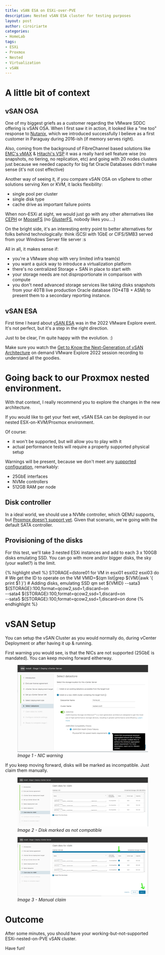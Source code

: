 ```yaml
---
title: vSAN ESA on ESXi-over-PVE
description: Nested vSAN ESA cluster for testing purposes
layout: post
author: ciroiriarte
categories:
- HomeLab
tags:
- ESXi
- Proxmox
- Nested
- Virtualization
- vSAN
---
```


# A little bit of context

## vSAN OSA
One of my biggest griefs as a customer regarding the VMware SDDC offering is vSAN OSA. When I first saw it in action, it looked like a "me too" response to [Nutanix](https://www.nutanix.com/mx/info/software-defined-storage), which we introduced successfully I believe as a first customer in Paraguay during 2016-ish (if memory serves right). 

Also, coming from the background of FibreChannel based solutions like [EMC's vMAX](https://www.youtube.com/watch?v=Zp3yMGlzZhM) & [Hitachi's VSP](https://knowledge.hitachivantara.com/Documents/Storage/VSP_G1X00_and_VSP_F1500/80-06-6x/Hardware_Guide/03_Hardware_architecture) it was a really hard sell feature wise (no snapshots, no tiering, no replication, etc) and going with 20 nodes clusters just because we needed capacity for big fat Oracle Databases didn't make sense (it's not cost effective)

Another way of seeing it, if you compare vSAN OSA on vSphere to other solutions serving Xen or KVM, it lacks flexibility:
- single pool per cluster
- single disk type
- cache drive as important failure points

When non-ESXi at sight, we would just go with any other alternatives like [CEPH](https://docs.ceph.com/en/latest/architecture/) or [MooseFS](https://moosefs.com/blog/architecture/) (no [GlusterFS](https://docs.gluster.org/en/main/Quick-Start-Guide/Architecture/), nobody likes you....)

On the bright side, it's an interesting entry point to better alternatives for folks behind technologically: think iSCSI with 1GbE or CIFS/SMB3 served from your Windows Server file server :s

All in all, it makes sense if:
- you're a VMware shop with very limited infra team(s)
- you want a quick way to introduce a virtualization platform
- there's no centralized Storage + SAN in place to start with
- your storage needs are not disproportionate in comparison with compute
- you don't need advanced storage services like taking disks snapshots from your 40TB live production Oracle database (10*4TB + ASM) to present them to a secondary reporting instance.

## vSAN ESA
First time I heard about [vSAN ESA](https://core.vmware.com/blog/introduction-vsan-express-storage-architecture) was in the 2022 VMware Explore event. It's not perfect, but it's a step in the right direction.

Just to be clear, I'm quite happy with the evolution. :)

Make sure you watch the [Get to Know the Next-Generation of vSAN Architecture](https://www.vmware.com/explore/video-library/video-landing.html?sessionid=1663909090011001QAvr&videoId=6315818080112) on demand VMware Explore 2022 session recording to understand all the goodies.

# Going back to our Proxmox nested environment.

With that context, I really recommend you to explore the changes in the new architecture.

If you would like to get your feet wet, vSAN ESA can be deployed in our nested ESX-on-KVM/Proxmox environment. 

Of course:
- it won't be supported, but will allow you to play with it
- actual performance tests will require a property supported physical setup

Warnings will be present, because we don't meet any [supported configuration](https://kb.vmware.com/s/article/90343), remarkably:
- 25GbE interfaces
- NVMe controllers
- 512GB RAM per node

## Disk controller

In a ideal world, we should use a NVMe controller, which QEMU supports, but [Proxmox doesn't support yet](https://bugzilla.proxmox.com/show_bug.cgi?id=2255). Given that scenario, we're going with the default SATA controller.

## Provisioning of the disks

For this test, we'll take 3 nested ESXi instances and add to each 3 x 100GB disks emulating SSD. You can go with more and/or bigger disks, the sky (your wallet?) is the limit.

{% highlight shell %}
STORAGE=dstore01
for VM in esxi01 esxi02 esxi03
do
    # We get the ID to operate on the VM
    VMID=$(qm list|grep ${VM}|awk '{ print $1 }')
    # Adding disks, emulating SSD
    qm set ${VMID} --sata3 ${STORAGE}:100,format=qcow2,ssd=1,discard=on \
        --sata4 ${STORAGE}:100,format=qcow2,ssd=1,discard=on \
        --sata5 ${STORAGE}:100,format=qcow2,ssd=1,discard=on
done
{% endhighlight %}

# vSAN Setup

You can setup the vSAN Cluster as you would normally do, during vCenter Deployment or after having it up & running.

First warning you would see, is that the NICs are not supported (25GbE is mandated). You can keep moving forward eitherway.

<figure>
  <a href="/assets/img/2023-09-07-nic-speed-warning.png">
  <img src="/assets/img/2023-09-07-nic-speed-warning.png" alt="NIC warning"/>
  </a>
  <figcaption><i>Image 1 - NIC warning</i></figcaption>
</figure>

If you keep moving forward, disks will be marked as incompatible. Just claim them manually.

<figure>
  <a href="/assets/img/2023-09-07-incompatible-disk-warning.png">
  <img src="/assets/img/2023-09-07-incompatible-disk-warning.png" alt="Disk marked as not compatible"/>
  </a>
  <figcaption><i>Image 2 - Disk marked as not compatible</i></figcaption>
</figure>

<figure>
  <a href="/assets/img/2023-09-07-disk-claiming.png">
  <img src="/assets/img/2023-09-07-disk-claiming.png" alt="Manual claim"/>
  </a>
  <figcaption><i>Image 3 - Manual claim</i></figcaption>
</figure>

# Outcome

After some minutes, you should have your working-but-not-supported ESXi-nested-on-PVE vSAN cluster.

Have fun!